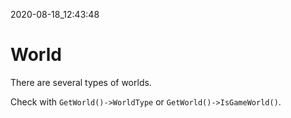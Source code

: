 2020-08-18_12:43:48

# World

There are several types of worlds.

Check with `GetWorld()->WorldType` or `GetWorld()->IsGameWorld()`.

